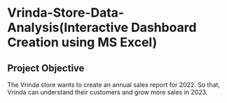 # Vrinda-Store-Data-Analysis(Interactive Dashboard Creation using MS Excel)
## Project Objective
The Vrinda store wants to create an annual sales report for 2022. So that, Vrinda can understand their customers and grow more sales in 2023.
